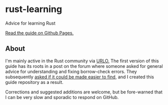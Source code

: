 # rust-learning
Advice for learning Rust

[Read the guide on Github Pages.](https://quinedot.github.io/rust-learning/)

## About

I'm mainly active in the Rust community via [URLO.](https://users.rust-lang.org/)
The first version of this guide has its roots in a post on the forum where someone
asked for general advice for understanding and fixing borrow-check errors.  They
subsequently [asked if it could be made easier to find,](https://users.rust-lang.org/t/practical-suggestions-for-fixing-lifetime-errors/92634/17)
and I created this guide repository as a result.

Corrections and suggested additions are welcome, but be fore-warned that I
can be very slow and sporadic to respond on GitHub.
